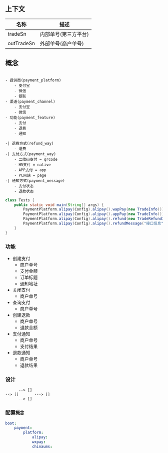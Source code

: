 ## 上下文

| 名称 | 描述 |
|---|---|
|tradeSn| 内部单号(第三方平台) |
|outTradeSn| 外部单号(商户单号) |

## 概念

```shell

- 提供商(payment_platform)
    - 支付宝
    - 微信
    - 银联
- 渠道(payment_channel)
    - 支付宝
    - 微信
- 功能(payment_feature)
    - 支付
    - 退费
    - 通知

-| 退费方式(refund_way)
    - 退费
-| 支付方式(payment_way)
    - 二维码支付 = qrcode
    - H5支付 = native
    - APP支付 = app
    - PC网站 = page
-| 通知方式(payment_message)
    - 支付状态
    - 退款状态
```

```java
class Tests {
    public static void main(String[] args) {
        PaymentPlatform.alipay(Config).alipay().wapPay(new TradeInfo());
        PaymentPlatform.alipay(Config).alipay().appPay(new TradeInfo());
        PaymentPlatform.alipay(Config).alipay().refund(new TradeRefundInfo());
        PaymentPlatform.alipay(Config).alipay().refundMessage("接口信息");
    }
}
```

### 功能

- 创建支付
    - 商户单号
    - 支付金额
    - 订单标题
    - 通知地址
- 关闭支付
    - 商户单号
- 查询支付
    - 商户单号
- 创建退款
    - 商户单号
    - 退款金额
- 支付通知
    - 商户单号
    - 支付结果
- 退款通知
    - 商户单号
    - 退款结果

### 设计

```shell
      --> []
--> []       ---> []
      --> []
```

### 配置`概念`

```yaml
boot:
    payment:
        platform:
            alipay:
            wxpay:
            chinaums:

```
